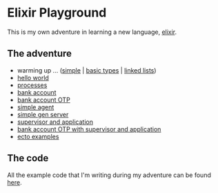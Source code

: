 # Elixir Playground

This is my own adventure in learning a new language, [elixir](https://elixir-lang.org/).

## The adventure


* warming up ... ([simple](examples/simple.exs) | [basic types](examples/basic_types.ex) | [linked lists](examples/linked_lists.ex))
* [hello world](examples/hello_world)
* [processes](examples/processes)
* [bank account](examples/bank_account)
* [bank account OTP](examples/bank_account_otp)
* [simple agent](examples/simple_agent)
* [simple gen server](examples/simple_gen_server)
* [supervisor and application](examples/supervisor_and_application)
* [bank account OTP with supervisor and application](examples/bank_account_supervisor_and_application)
* [ecto examples](examples/ecto_examples)

## The code

All the example code that I'm writing during my adventure can be found [here](examples).
